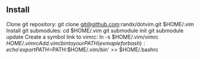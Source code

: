 ## Install
Clone git repository:
    git clone git@github.com:randx/dotvim.git $HOME/.vim
Install git submodules:
    cd $HOME/.vim
    git submodule init
    git submodule update
Create a symbol link to vimrc:
    ln -s $HOME/.vim/vimrc $HOME/.vimrc 
Add .vim/bin to your PATH(exmaple for bash):
    echo 'export PATH=$PATH:$HOME/.vim/bin' >> $HOME/.bashrc

